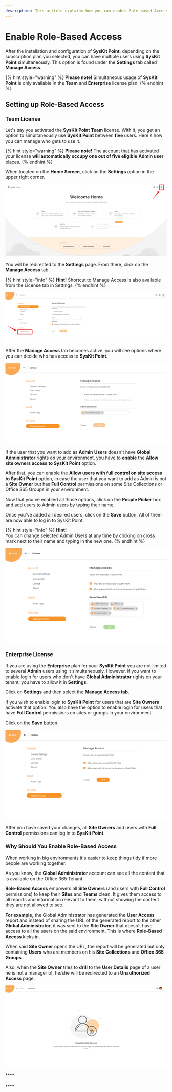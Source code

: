 ```yaml
---
description: This article explains how you can enable Role-based Access in SysKit Point.
---
```


# Enable Role-Based Access

After the installation and configuration of **SysKit Point**, depending on the subscription plan you selected, you can have multiple users using **SysKit Point** simultaneously. This option is found under the **Settings** tab called **Manage Access.**

{% hint style="warning" %}
**Please note!**                                                                                                                                       Simultaneous usage of **SysKit Point** is only available in the **Team** and **Enterprise** license plan. 
{% endhint %}

## Setting up Role-Based Access

### Team License

Let's say you activated the **SysKit Point Team** license. With it, you get an option to simultaneously use **SysKit Point** between **five** users. Here's how you can manage who gets to use it.

{% hint style="warning" %}
**Please note!**                                                                                                                                                                 The account that has activated your license **will automatically occupy one out of five eligible** **Admin user** places.
{% endhint %}

When located on the **Home Screen**, click on the **Settings** option in the upper right corner.

![Clicking on settings from home screen](../.gitbook/assets/enable_role_based_access_1.png)

You will be redirected to the **Settings** page. From there, click on the **Manage Access** tab.

{% hint style="info" %}
**Hint!**                                                                                                                                                                      Shortcut to Manage Access is also available from the License tab in Settings.
{% endhint %}

![Settings page overview](../.gitbook/assets/enable_role_based_access_2.png)

After the **Manage Access** tab becomes active, you will see options where you can decide who has access to **SysKit Point**.

![Settings screen - Manage Access tab](../.gitbook/assets/enable_role_based_access_3.png)

If the user that you want to add as **Admin** **Users** doesn't have **Global Administrator** rights on your environment, you have to **enable** the **Allow site owners access to SysKit Point** option.

After that, you can enable the **Allow users with full control on site access to SysKit Point** option, in case the user that you want to add as Admin is not a **Site Owner** but has **Full Control** permissions on some Site Collections or Office 365 Groups in your environment.

Now that you've enabled all those options, click on the **People Picker** box and add users to Admin users by typing their name.

Once you've added all desired users, click on the **Save** button. All of them are now able to log in to SysKit Point.

{% hint style="info" %}
**Hint!**  
You can change selected Admin Users at any time by clicking on cross mark next to their name and typing in the new one.
{% endhint %}

![Manage access - options enabled and users added](../.gitbook/assets/enable_role_based_access_4.png)

### Enterprise License

If you are using the **Enterprise** plan for your **SysKit Point** you are not limited to several **Admin** users using it simultaneously. However, if you want to enable login for users who don't have **Global Administrator** rights on your tenant, you have to allow it in **Settings**.

Click on **Settings** and then select the **Manage Access tab**. 

If you wish to enable login to **SysKit Point** for users that are **Site Owners** activate that option. You also have the option to enable login for users that have **Full Control** permissions on sites or groups in your environment.

Click on the **Save** button.

![Manage access - Enterprise Licence edition](../.gitbook/assets/enable_role_based_access_5.png)

After you have saved your changes, all **Site Owners** and users with **Full Control** permissions can log in to **SysKit Point**.

### Why Should You Enable Role-Based Access

When working in big environments it's easier to keep things tidy if more people are working together.

As you know, the **Global Administrator** account can see all the content that is available on the Office 365 Tenant.

**Role-Based Access** empowers all **Site Owners** \(and users with **Full Control** permissions\) to keep their **Sites** and **Teams** clean. It gives them access to all reports and information relevant to them, without showing the content they are not allowed to see. 

**For example,** the Global Administrator has generated the **User Access** report and instead of sharing the URL of the generated report to the other **Global Administrator**, it was sent to the **Site Owner** that doesn't have access to all the users on the said environment. This is where **Role-Based Access** kicks in.

When said **Site Owner** opens the URL, the report will be generated but only containing **Users** who are members on his **Site Collections** and **Office 365** **Groups**. 

Also, when the **Site Owner** tries to **drill** to the **User Details** page of a user he is not a manager of, he/she will be redirected to an **Unauthorized Access** page.

![Unauthorized access page](../.gitbook/assets/enable_role_based_access_6.png)



\*\*\*\*

#### 

\*\*\*\*

